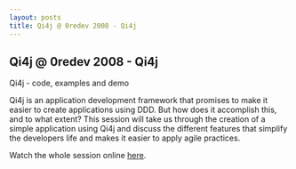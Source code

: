```yaml
---
layout: posts
title: Qi4j @ 0redev 2008 - Qi4j
---
```

## Qi4j @ 0redev 2008 - Qi4j

Qi4j - code, examples and demo

Qi4j is an application development framework that promises to make it easier to create applications using DDD. But how does it accomplish this, and to what extent? This session will take us through the creation of a simple application using Qi4j and discuss the different features that simplify the developers life and makes it easier to apply agile practices.

Watch the whole session online [here](http://www.viddler.com/v/41621948).
